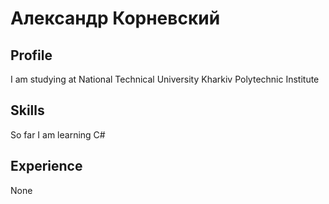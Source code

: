 # Александр Корневский
## Profile 
I am studying at National Technical University Kharkiv Polytechnic Institute
## Skills
So far I am learning C#
## Experience 
None
